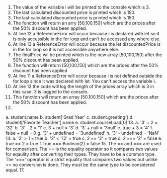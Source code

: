 1. The value of the variable i will be printed to the console which is 3.
2. The last calculated discounted price is printed which is 150.
3. The last calculated discounted price is printed which is 150.
4. The function will return an arry [50,100,150] which are the prices after the 50% discount has been applied.
5. At line 12 a ReferenceError will occur because i is declared with let so it is only accessible in the for loop and can't be accessed any where else.
6. At line 13 a ReferenceError will occur because the let discountedPrice is in the for loop so it is not accessible anywhere else.
7. The finalPrice wil be printed which is the new array [50,100,150] after the 50% discount has been applied.
8. The function will return [50,100,150] which are the prices after the 50% discount has been applied. 
9. At line 11 a ReferenceError will occur because i is not defined outside the for loop since it was declared with let. You can't access the variable i.
10. At line 12 the code will log the length of the prices array which is 3 in this case. 3 is logged to the console.
11. This function will return an array [50,100,150] which are the prices after the 50% discount has been applied.
12. 
  a. student.name
  b. student['Grad Year'
  c. student.greeting()
  d. student['Favorite Teacher'].name
  e. student.courseLoad[0]
13. 
  a. '3' + 2 = '32'
  b. '3' - 2 = '1'
  c. 3 + null = '3'
  d. '3' + null = '3null'
  e. true + 3 = '4'
  f. false + null = 0
  g. '3' + undefined = '3undefined'
  h. '3' - undefined = 'NaN'
14.
  a. '2' > 1 = true
  b. '2' < '12' = true
  c. 2 == '2' = true
  d. 2 === '2' = false
  e. true == 2 = true
  f. true === Boolean(2) = false
15. The == and === are used for comparison. The == is the equality operator so it compares two values for eqaulity after converting their types. They have to be a common type. The '===' operator is a strict equality that compares two values but unlike == no conversion is done. They must be the same type to be considered equal. 
17. 
  
